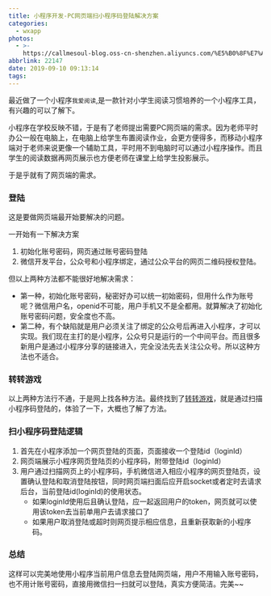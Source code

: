 ```yaml
---
title: 小程序开发-PC网页端扫小程序码登陆解决方案
categories:
  - wxapp
photos:
  - >-
    https://callmesoul-blog.oss-cn-shenzhen.aliyuncs.com/%E5%B0%8F%E7%A8%8B%E5%BA%8F%E5%BC%80%E5%8F%91%E6%95%99%E7%A8%8B.jpg
abbrlink: 22147
date: 2019-09-10 09:13:14
tags:
---
```

最近做了一个小程序`我爱阅读`,是一款针对小学生阅读习惯培养的一个小程序工具，有兴趣的可以了解下。

小程序在学校反映不错，于是有了老师提出需要PC网页端的需求。因为老师平时办公一般在电脑上，在电脑上给学生布置阅读作业，会更方便得多，而移动小程序端对于老师来说更像一个辅助工具，平时用不到电脑时可以通过小程序操作。而且学生的阅读数据再网页展示也方便老师在课堂上给学生投影展示。

于是乎就有了网页端的需求。

### 登陆

这是要做网页端最开始要解决的问题。

一开始有一下解决方案

1. 初始化账号密码，网页通过账号密码登陆
2. 微信开发平台，公众号和小程序绑定，通过公众平台的网页二维码授权登陆。



但以上两种方法都不能很好地解决需求：

- 第一种，初始化账号密码，秘密好办可以统一初始密码，但用什么作为账号呢？微信用户名，openid不可能，用户手机又不是全都用。就算解决了初始化账号密码问题，安全度也不高。
- 第二种，有个缺陷就是用户必须关注了绑定的公众号后再进入小程序，才可以实现。我们现在主打的是小程序，公众号只是运行的一个中间平台。而且很多新用户是通过小程序分享的链接进入，完全没法先去关注公众号。所以这种方法也不适合。



### 转转游戏

以上两种方法行不通，于是网上找各种方法。最终找到了[转转游戏](http://game.zhuanzhuan.com/)，就是通过扫描小程序码登陆的，体验了一下，大概也了解了方法。



### 扫小程序码登陆逻辑

1. 首先在小程序添加一个网页登陆的页面，页面接收一个登陆id（loginId）
2. 网页端展示小程序网页登陆页的小程序码，附带登陆id（loginId）
3. 用户通过扫描网页上的小程序码，手机微信进入相应小程序的网页登陆页，设置确认登陆和取消登陆按钮，同时网页端扫面后应开启socket或者定时去请求后台，当前登陆id(loginId)的使用状态。
   - 如果loginId使用后且确认登陆，应一起返回用户的token，网页就可以使用该token去当前单用户去请求接口了
   - 如果用户取消登陆或超时则网页提示相应信息，且重新获取新的小程序码。



### 总结

这样可以完美地使用小程序当前用户信息去登陆网页端，用户不用输入账号密码，也不用计账号密码，直接用微信扫一扫就可以登陆，真实方便简洁。完美~~

